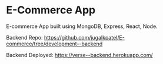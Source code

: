 # E-Commerce App

E-commerce App built using MongoDB, Express, React, Node.

Backend Repo: https://github.com/jugalkpatel/E-commerce/tree/development--backend

Backend Deployed: https://verse--backend.herokuapp.com/
